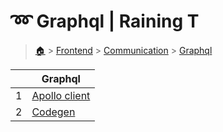 # ➿ Graphql  | Raining T

> [🏠](/) > [Frontend](/frontend) > [Communication](/frontend/communication) > [Graphql](/frontend/communication/graphql)

<table><thead><tr><th></th><th>Graphql</th></tr></thead><tbody><tr><td>1</td><td><a href="/frontend/communication/graphql/01-apollo-client">Apollo client</a></td></tr><tr><td>2</td><td><a href="/frontend/communication/graphql/02-codegen">Codegen</a></td></tr></tbody></table>

